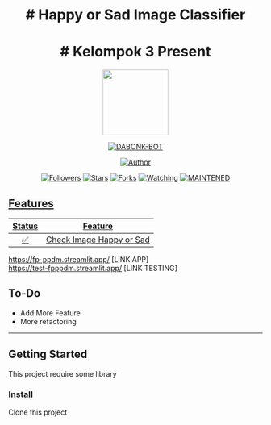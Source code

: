 
<h1 align="center"># Happy or Sad Image Classifier</h1>
<h1 align="center"># Kelompok 3 Present</h1>

<p align="center">
<img src="https://avatars.githubusercontent.com/u/89618518?v=4" width="130" height="130"/>
</p>
<p align="center">
<a href="#"><img title="DABONK-BOT" src="https://img.shields.io/badge/Whatsapp me!-green?colorA=%23ff0000&colorB=%23017e40&style=for-the-badge"></a>
</p>
<p align="center">
<a href="https://github.com/notandz"><img title="Author" src="https://img.shields.io/badge/Author-notandz-red.svg?style=for-the-badge&logo=github"></a>
</p>
<p align="center">
<a href="https://github.com/ditinggalrabi/followers"><img title="Followers" src="https://img.shields.io/github/followers/mhankbarbar?color=blue&style=flat-square"></a>
<a href="https://github.com/ditinggalrabi/dabonk-bot/stargazers/"><img title="Stars" src="https://img.shields.io/github/stars/ditinggalrabi/dabonk-bot?color=red&style=flat-square"></a>
<a href="https://github.com/ditinggalrabi/dabonk-bot/network/members"><img title="Forks" src="https://img.shields.io/github/forks/ditinggalrabi/dabonk-bot?color=red&style=flat-square"></a>
<a href="https://github.com/ditinggalrabi/dabonk-bot/watchers"><img title="Watching" src="https://img.shields.io/github/watchers/ditinggalrabi/dabonkbot?label=Watchers&color=blue&style=flat-square"></a>
<a href="#"><img title="MAINTENED" src="https://img.shields.io/badge/MAINTENED-NO-red.svg"</a>
</p>
 
 
 
## Features

| Status          |                Feature           |
| :-----------: | :--------------------------------: |
|       ✅       | Check Image Happy or Sad          |

https://fp-ppdm.streamlit.app/ [LINK APP]
<br>https://test-fpppdm.streamlit.app/ [LINK TESTING]

## To-Do
 - Add More Feature
 - More refactoring
 
---

## Getting Started

This project require some library

### Install
Clone this project
